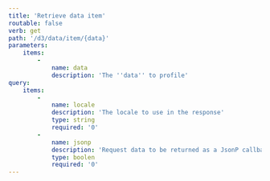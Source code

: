 ```yaml
---
title: 'Retrieve data item'
routable: false
verb: get
path: '/d3/data/item/{data}'
parameters:
    items:
        -
            name: data
            description: 'The ''data'' to profile'
query:
    items:
        -
            name: locale
            description: 'The locale to use in the response'
            type: string
            required: '0'
        -
            name: jsonp
            description: 'Request data to be returned as a JsonP callback'
            type: boolen
            required: '0'
---
```


